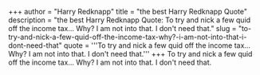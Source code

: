 +++
author = "Harry Redknapp"
title = "the best Harry Redknapp Quote"
description = "the best Harry Redknapp Quote: To try and nick a few quid off the income tax... Why? I am not into that. I don't need that."
slug = "to-try-and-nick-a-few-quid-off-the-income-tax-why?-i-am-not-into-that-i-dont-need-that"
quote = '''To try and nick a few quid off the income tax... Why? I am not into that. I don't need that.'''
+++
To try and nick a few quid off the income tax... Why? I am not into that. I don't need that.
